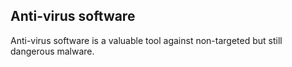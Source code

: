 ## Anti-virus software

Anti-virus software is a valuable tool against non-targeted but still dangerous malware.

